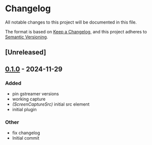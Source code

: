 # Changelog

All notable changes to this project will be documented in this file.

The format is based on [Keep a Changelog](https://keepachangelog.com/en/1.0.0/),
and this project adheres to [Semantic Versioning](https://semver.org/spec/v2.0.0.html).

## [Unreleased]

## [0.1.0](https://github.com/doom-fish/gst-screencapturekit/releases/tag/v0.1.0) - 2024-11-29

### Added

- pin gstreamer versions
- working capture
- *(ScreenCaptureSrc)* initial src element
- initial plugin

### Other

- fix changelog
- Initial commit
